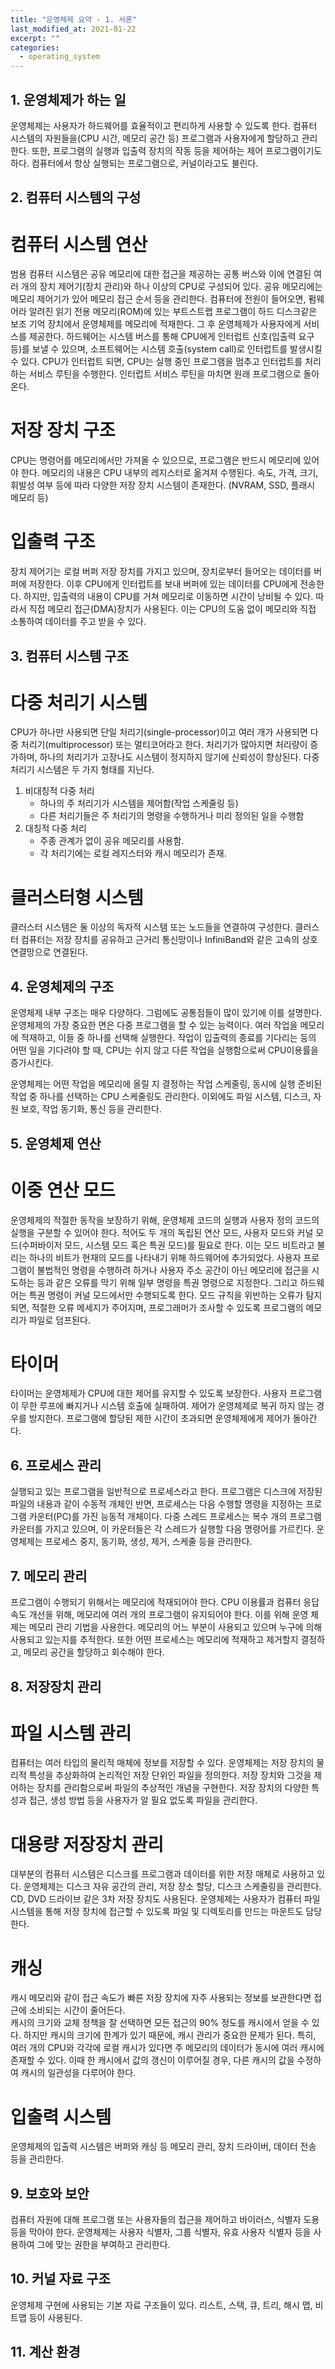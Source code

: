 ```yaml
---
title: "운영체제 요약 - 1. 서론"
last_modified_at: 2021-01-22
excerpt: ""
categories:
  - operating_system
---
```


## 1. 운영체제가 하는 일
운영체제는 사용자가 하드웨어를 효율적이고 편리하게 사용할 수 있도록 한다. 
컴퓨터 시스템의 자원들을(CPU 시간, 메모리 공간 등) 프로그램과 사용자에게 할당하고 관리한다. 
또한, 프로그램의 실행과 입출력 장치의 작동 등을 제어하는 제어 프로그램이기도 하다. 
컴퓨터에서 항상 실행되는 프로그램으로, 커널이라고도 불린다. 

## 2. 컴퓨터 시스템의 구성

# 컴퓨터 시스템 연산
범용 컴퓨터 시스템은 공유 메모리에 대한 접근을 제공하는 공통 버스와 이에 연결된 여러 개의 장치 제어기(장치 관리)와 하나 이상의 CPU로 구성되어 있다. 
공유 메모리에는 메모리 제어기가 있어 메모리 접근 순서 등을 관리한다. 
컴퓨터에 전원이 들어오면, 펌웨어라 알려진 읽기 전용 메모리(ROM)에 있는 부트스트랩 프로그램이 하드 디스크같은 보조 기억 장치에서 운영체제를 메모리에 적재한다. 
그 후 운영체제가 사용자에게 서비스를 제공한다. 
하드웨어는 시스템 버스를 통해 CPU에게 인터럽트 신호(입출력 요구 등)를 보낼 수 있으며, 소프트웨어는 시스템 호출(system call)로 인터럽트를 발생시킬 수 있다. 
CPU가 인터럽트 되면, CPU는 실행 중인 프로그램을 멈추고 인터럽트를 처리하는 서비스 루틴을 수행한다. 
인터럽트 서비스 루틴을 마치면 원래 프로그램으로 돌아온다. 

# 저장 장치 구조
CPU는 명령어를 메모리에서만 가져올 수 있으므로, 프로그램은 반드시 메모리에 있어야 한다. 
메모리의 내용은 CPU 내부의 레지스터로 옮겨져 수행된다. 
속도, 가격, 크기, 휘발성 여부 등에 따라 다양한 저장 장치 시스템이 존재한다. (NVRAM, SSD, 플래시 메모리 등) 

# 입출력 구조
장치 제어기는 로컬 버퍼 저장 장치를 가지고 있으며, 장치로부터 들어오는 데이터를 버퍼에 저장한다. 
이후 CPU에게 인터럽트를 보내 버퍼에 있는 데이터를 CPU에게 전송한다. 
하지만, 입출력의 내용이 CPU를 거쳐 메모리로 이동하면 시간이 낭비될 수 있다. 
따라서 직접 메모리 접근(DMA)장치가 사용된다. 
이는 CPU의 도움 없이 메모리와 직접 소통하여 데이터를 주고 받을 수 있다. 

## 3. 컴퓨터 시스템 구조

# 다중 처리기 시스템
CPU가 하나만 사용되면 단일 처리기(single-processor)이고 여러 개가 사용되면 다중 처리기(multiprocessor) 또는 멀티코어라고 한다. 
처리기가 많아지면 처리량이 증가하며, 하나의 처리기가 고장나도 시스템이 정지하지 않기에 신뢰성이 향상된다. 
다중 처리기 시스템은 두 가지 형태를 지닌다. 
1. 비대칭적 다중 처리
	- 하나의 주 처리기가 시스템을 제어함(작업 스케줄링 등)
	- 다른 처리기들은 주 처리기의 명령을 수행하거나 미리 정의된 일을 수행함
2. 대칭적 다중 처리
	- 주종 관계가 없이 공유 메모리를 사용함.
	- 각 처리기에는 로컬 레지스터와 캐시 메모리가 존재.

# 클러스터형 시스템
클러스터 시스템은 둘 이상의 독자적 시스템 또는 노드들을 연결하여 구성한다. 
클러스터 컴퓨터는 저장 장치를 공유하고 근거리 통신망이나 InfiniBand와 같은 고속의 상호 연결망으로 연결된다. 

## 4. 운영체제의 구조
운영체제 내부 구조는 매우 다양하다. 그럼에도 공통점들이 많이 있기에 이를 설명한다. 
운영체제의 가장 중요한 면은 다중 프로그램을 할 수 있는 능력이다. 
여러 작업을 메모리에 적재하고, 이들 중 하나를 선택해 실행한다. 
작업이 입출력의 종료를 기다리는 등의 어떤 일을 기다려야 할 때, CPU는 쉬지 않고 다른 작업을 실행함으로써 CPU이용률을 증가시킨다. 

운영체제는 어떤 작업을 메모리에 올릴 지 결정하는 작업 스케줄링, 동시에 실행 준비된 작업 중 하나를 선택하는 CPU 스케줄링도 관리한다. 
이외에도 파일 시스템, 디스크, 자원 보호, 작업 동기화, 통신 등을 관리한다. 

## 5. 운영체제 연산

# 이중 연산 모드
운영체제의 적절한 동작을 보장하기 위해, 운영체제 코드의 실행과 사용자 정의 코드의 실행을 구분할 수 있어야 한다. 
적어도 두 개의 독립된 연산 모드, 사용자 모드와 커널 모드(수퍼바이저 모드, 시스템 모드 혹은 특권 모드)를 필요로 한다. 
이는 모드 비트라고 불리는 하나의 비트가 현재의 모드를 나타내기 위해 하드웨어에 추가되었다. 
사용자 프로그램이 불법적인 명령을 수행하려 하거나 사용자 주소 공간이 아닌 메모리에 접근을 시도하는 등과 같은 오류를 막기 위해 
일부 명령을 특권 명령으로 지정한다. 그리고 하드웨어는 특권 명령이 커널 모드에서만 수행되도록 한다. 
모드 규칙을 위반하는 오류가 탐지되면, 적절한 오류 메세지가 주어지며, 프로그래머가 조사할 수 있도록 프로그램의 메모리가 파일로 덤프된다. 

# 타이머
타이머는 운영체제가 CPU에 대한 제어를 유지할 수 있도록 보장한다. 
사용자 프로그램이 무한 루프에 빠지거나 시스템 호출에 실패하여. 제어가 운영체제로 복귀 하지 않는 경우를 방지한다. 
프로그램에 할당된 제한 시간이 초과되면 운영체제에게 제어가 돌아간다. 

## 6. 프로세스 관리
실행되고 있는 프로그램을 일반적으로 프로세스라고 한다. 
프로그램은 디스크에 저장된 파일의 내용과 같이 수동적 개체인 반면, 프로세스는 다음 수행할 명령을 지정하는 프로그램 카운터(PC)를 가진 능동적 개체이다. 
다중 스레드 프로세스는 복수 개의 프로그램 카운터를 가지고 있으며, 이 카운터들은 각 스레드가 실행할 다음 명령어를 가르킨다. 
운영체제는 프로세스 중지, 동기화, 생성, 제거, 스케줄 등을 관리한다. 

## 7. 메모리 관리
프로그램이 수행되기 위해서는 메모리에 적재되어야 한다. CPU 이용률과 컴퓨터 응답 속도 개선을 위해, 메모리에 여러 개의 프로그램이 유지되어야 한다. 
이를 위해 운영 체제는 메모리 관리 기법을 사용한다. 메모리의 어느 부분이 사용되고 있으며 누구에 의해 사용되고 있는지를 추적한다. 
또한 어떤 프로세스는 메모리에 적재하고 제거할지 결정하고, 메모리 공간을 할당하고 회수해야 한다.

## 8. 저장장치 관리

# 파일 시스템 관리
컴퓨터는 여러 타입의 물리적 매체에 정보를 저장할 수 있다. 
운영체제는 저장 장치의 물리적 특성을 추상화하여 논리적인 저장 단위인 파일을 정의한다. 
저장 장치와 그것을 제어하는 장치를 관리함으로써 파일의 추상적인 개념을 구현한다. 
저장 장치의 다양한 특성과 접근, 생성 방법 등을 사용자가 알 필요 없도록 파일을 관리한다. 

# 대용량 저장장치 관리
대부분의 컴퓨터 시스템은 디스크를 프로그램과 데이터를 위한 저장 매체로 사용하고 있다. 
운영체제는 디스크 자유 공간의 관리, 저장 장소 할당, 디스크 스케줄링을 관리한다. 
CD, DVD 드라이브 같은 3차 저장 장치도 사용된다. 
운영체제는 사용자가 컴퓨터 파일 시스템을 통해 저장 장치에 접근할 수 있도록 파일 및 디렉토리를 만드는 마운트도 담당한다. 

# 캐싱
캐시 메모리와 같이 접근 속도가 빠른 저장 장치에 자주 사용되는 정보를 보관한다면 접근에 소비되는 시간이 줄어든다.  
캐시의 크기와 교체 정책을 잘 선택하면 모든 접근의 90% 정도를 캐시에서 얻을 수 있다. 
하지만 캐시의 크기에 한계가 있기 때문에, 캐시 관리가 중요한 문제가 된다. 
특히, 여러 개의 CPU와 각각에 로컬 캐시가 있다면 주 메모리의 데이터가 동시에 여러 캐시에 존재할 수 있다. 
이때 한 캐시에서 값의 갱신이 이루어질 경우, 다른 캐시의 값을 수정하여 캐시의 일관성을 다루어야 한다. 

# 입출력 시스템
운영체제의 입출력 시스템은 버퍼와 캐싱 등 메모리 관리, 장치 드라이버, 데이터 전송 등을 관리한다. 

## 9. 보호와 보안
컴퓨터 자원에 대해 프로그램 또는 사용자들의 접근을 제어하고 바이러스, 식별자 도용 등을 막아야 한다. 
운영체제는 사용자 식별자, 그룹 식별자, 유효 사용자 식별자 등을 사용하여 그에 맞는 권한을 부여하고 관리한다. 

## 10. 커널 자료 구조
운영체제 구현에 사용되는 기본 자료 구조들이 있다. 
리스트, 스택, 큐, 트리, 해시 맵, 비트맵 등이 사용된다. 

## 11. 계산 환경


